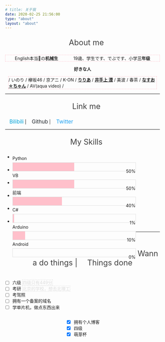 ```yaml
---
# title: 关于我
date: 2020-02-25 21:56:00
type: "about"
layout: "about"
---
```


<link rel="stylesheet" href="font-awesome/css/font-awesome.min.css">

<!-- 关于我 -->

<p style="color: #414141; text-align: center; font-size: 25px;"><i class="fa fa-user" aria-hidden="true"></i>&emsp;About me</p>

<!-- <hr style="border-top: 1px solid #DDDDDD;"> 分割线 -->
<div style="">

<!-- <img src="https://raw.githubusercontent.com/yq010105/Blog_images/master/img/avatar.jpeg" style="display: inline-block; witdh: 150px; height: 150px;"> -->

<!-- <div style="float: right; padding-right: 180px; padding-top: 80px; font-size: 17px;"><p style="display: inline;background-color:pink;">English本当🔨の<b>机械生</b> <br> 19歳、学生です、でぶです</p></div> -->

<div><p style="text-align: center; border: 1px dashed pink;">English本当🔨の<b>机械生</b> &emsp;&emsp;&emsp; 19歳、学生です、でぶです、小学<b>三年级</b></p></div>
<div>

<!-- <p style="display: inline; font-size: 17px;"></p> -->

</div>

<p style="text-align: center; font-weight: bold;">好きな人</p>

<div style="display: inline-block; margin: 0 10px; border: 1px dashed pink;">/ いのり / 欅坂46 / 京アニ / K-ON / <a href="https://www.instagram.com/riria0000/" style="font-weight: bold">りりあ</a> / <a href="https://www.instagram.com/baaaakuuuu/" style="font-weight: bold">井手上 漠</a> / 美波 / 春茶 / <a href="https://twitter.com/naaasuooo/" style="font-weight: bold">なすお☆ちゃん</a> / AV(aqua video) /</div>

<hr style="border-top: 1px solid #DDDDDD;">

<!-- 我的一些链接 -->

<p style="color: #414141; text-align: center; font-size: 25px;"><i class="fa fa-link aria-hidden="true"></i>&emsp;Link me</p>

<i class="fa fa-star" aria-hidden="true"></i>&emsp;<a href="https://space.bilibili.com/168705417" style="text-decoration: none; color: #00A2D8; font-size: 17px" onmouseover="this.style.color='#7CCCE7'" onmouseout="this.style.color='#00A2D8'">Bilibili</a> | <i class="fa fa-github" aria-hidden="true"></i>&emsp;<a href="https://github.com/yq010105" style="text-decoration: none; color: #252A2F; font-size: 17px;" onmouseover="this.style.color='#6F7276'" onmouseout="this.style.color='#252A2F'">Github</a> | <i class="fa fa-twitter" aria-hidden="true"></i>&emsp;<a href="https://twitter.com/satoru43886693" style="text-decoration: none; color: #1DA1F2; font-size: 17px; " onmouseover="this.style.color='#71C5ED'" onmouseout="this.style.color='#1DA1F2'">Twitter</a>


<!-- onmouseover="this.style.color='#71C5ED'" onmouseout="this.style.color='#1DA1F2'" -->

<hr style="border-top: 1px solid #DDDDDD;">

<!-- 我的技能 -->

<p style="color: #414141; text-align: center; font-size: 25px;"><i class="fa fa-magic" aria-hidden="true"></i>&emsp;My Skills</p>

- <div><div style="float: left; width: 80px; padding-right: 15px; line-height: 27px">Python</div> <div style="float: left; width: 400px; height: 27px; border: 1px solid #ddd;"><div style="float: left; background-color: pink; height: 27px; width: 50%"></div><p style="float: right; line-height: 27px">50%</p></div></div>

- <div><div style="float: left; width: 80px; padding-right: 15px; line-height: 27px">VB</div> <div style="float: left; width: 400px; height: 27px; border: 1px solid #ddd;"><div style="float: left; background-color: pink; height: 27px; width: 50%"></div><p style="float: right; line-height: 27px">50%</p></div></div>

- <div><div style="float: left; width: 80px; padding-right: 15px; line-height: 27px">前端</div> <div style="float: left; width: 400px; height: 27px; border: 1px solid #ddd;"><div style="float: left; background-color: pink; height: 27px; width: 40%"></div><p style="float: right; line-height: 27px">40%</p></div></div>

- <div><div style="float: left; width: 80px; padding-right: 15px; line-height: 27px">C#</div> <div style="float: left; width: 400px; height: 27px; border: 1px solid #ddd;"><div style="float: left; background-color: pink; height: 27px; width: 1%"></div><p style="float: right; line-height: 27px">1%</p></div></div>

- <div><div style="float: left; width: 80px; padding-right: 15px; line-height: 27px">Arduino</div> <div style="float: left; width: 400px; height: 27px; border: 1px solid #ddd;"><div style="float: left; background-color: pink; height: 27px; width: 10%"></div><p style="float: right; line-height: 27px">10%</p></div></div>

- <div><div style="float: left; width: 80px; padding-right: 15px; line-height: 27px">Android</div> <div style="float: left; width: 400px; height: 27px; border: 1px solid #ddd;"><div style="float: left; background-color: pink; height: 27px; width: 0%"></div><p style="float: right; line-height: 27px">0%</p></div></div>

<hr style="border-top: 1px solid #DDDDDD;">

<!-- 我想做的一些事情 -->

<p style="color: #414141; text-align: center; font-size: 25px;"><i class="fa fa-circle-o" aria-hidden="true"></i>&emsp;Wanna do things | <i class="fa fa-dot-circle-o" aria-hidden="true"></i>&emsp;Things done</p>

<div style="float: left;">

- [ ] 六级 <p style="display: inline; border: 1px dashed #ddd; color: #ddd">四级只有449分</p>
- [ ] 考研 <p style="display: inline; border: 1px dashed #ddd; color: #ddd">北京的学校，想去北理工</p>
- [ ] 考驾照
- [ ] 拥有一个备案的域名
- [ ] 学单片机，做点东西出来

</div>

<div style="float: left; padding-left: 200px">

- [x] 拥有个人博客
- [x] 四级
- [x] 萌芽杯

</div>
